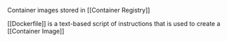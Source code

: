 Container images stored in [[Container Registry]]

[[Dockerfile]] is a text-based script of instructions that is used to create a [[Container Image]]